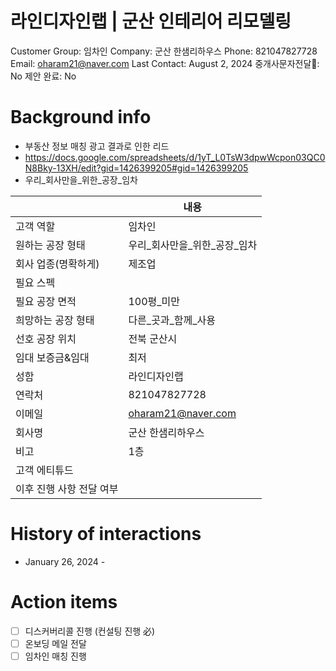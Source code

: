# 라인디자인랩 | 군산 인테리어 리모델링

Customer Group: 임차인
Company: 군산 한샘리하우스
Phone: 821047827728
Email: oharam21@naver.com
Last Contact: August 2, 2024
중개사문자전달📩: No
제안 완료: No

# Background info

- 부동산 정보 매칭 광고 결과로 인한 리드
- https://docs.google.com/spreadsheets/d/1yT_L0TsW3dpwWcpon03QC0N8Bky-13XH/edit?gid=1426399205#gid=1426399205
- 우리_회사만을_위한_공장_임차

|  | 내용 |
| --- | --- |
| 고객 역할 | 임차인 |
| 원하는 공장 형태 | 우리_회사만을_위한_공장_임차 |
| 회사 업종(명확하게) | 제조업 |
| 필요 스펙 |  |
| 필요 공장 면적 | 100평_미만 |
| 희망하는 공장 형태 | 다른_곳과_함께_사용 |
| 선호 공장 위치 | 전북 군산시 |
| 임대 보증금&임대 | 최저 |
| 성함 | 라인디자인랩 | 군산 인테리어 리모델링 |
| 연락처 | 821047827728 |
| 이메일 | [oharam21@naver.com](mailto:oharam21@naver.com) |
| 회사명 | 군산 한샘리하우스 |
| 비고 | 1층 |
| 고객 에티튜드 |  |
| 이후 진행 사항 전달 여부 |  |

# History of interactions

- January 26, 2024 -

# Action items

- [ ]  디스커버리콜 진행 (컨설팅 진행 必)
- [ ]  온보딩 메일 전달
- [ ]  임차인 매칭 진행